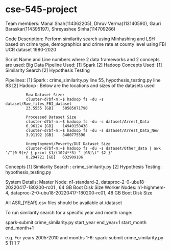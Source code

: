 # cse-545-project

Team members: Manal Shah(114362205), Dhruv Verma(113140590), Gauri Baraskar(114395197), Shreyashee Sinha(114709266)

Code Description: Perform similarity search using Minhashing and LSH based on crime type, demographics and crime rate 
at county level using FBI UCR dataset 1980-2020

Script Name and Line numbers where 2 data frameworks and 2 concepts are used: 
Big Data Pipeline Used: [1] Spark [2] Hadoop
Concepts Used: [1] Similarity Search [2] Hypothesis Testing

Pipelines:
[1] Spark : crime_similarity.py line 55, hypothesis_testing.py line 83
[2] Hadoop : Below are the locations and sizes of the datasets used

             Raw Dataset Size:
             cluster-d7bf-m:~$ hadoop fs -du -s dataset/Raw_files_FBI_dataset
             23.5555 [GB]    50585071790

             Processed Dataset Size
             cluster-d7bf-m:~$ hadoop fs -du -s dataset/Arrest_Data
             6.96124 [GB]    14949158438
             cluster-d7bf-m:~$ hadoop fs -du -s dataset/Arrest_Data_New
             3.91192 [GB]    8400775590

             Unemployment/Poverty/DUI Dataset Size 
             cluster-d7bf-m:~$ hadoop fs -du -s dataset/Other_data | awk '/^[0-9]+/ { print $1/(1024**3) " [GB]\t" $2 }'
             0.294721 [GB]   632909186

Concepts
[1] Similarity Search : crime_similarity.py
[2] Hypothesis Testing: hypothesis_testing.py

System Details: 
Master Node:
n1-standard-2, dataproc-2-0-ubu18-20220417-180200-rc01 , 64 GB Boot Disk Size 
Worker Nodes:
n1-highmem-4, dataproc-2-0-ubu18-20220417-180200-rc01, 48 GB Boot Disk Size

All ASR_[YEAR].csv files should be available at /dataset

To run similarity search for a specific year and month range:

spark-submit crime_similarity.py start_year end_year+1 start_month end_month+1

e.g. For years 2005-2010 and months 1-6: spark-submit crime_similarity.py 5 11 1 7
